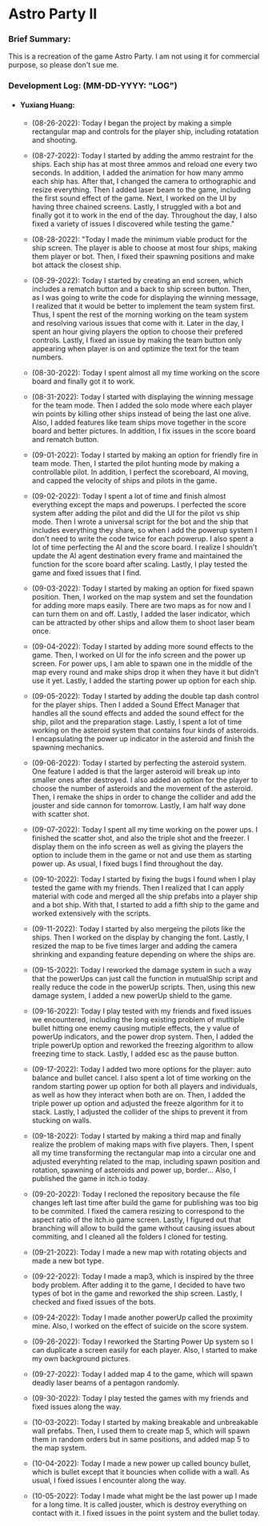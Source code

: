 # Astro Party II

### Brief Summary:
This is a recreation of the game Astro Party. I am not using it for commercial purpose, so please don't sue me.

### Development Log: (MM-DD-YYYY: "LOG")
* #### Yuxiang Huang:
    *  (08-26-2022): Today I began the project by making a simple rectangular map and controls for the player ship, including rotatation and shooting.
    *  (08-27-2022): Today I started by adding the ammo restraint for the ships. Each ship has at most three ammos and reload one every two seconds. In addition, I added the animation for how many ammo each ship has. After that, I changed the camera to orthographic and resize everything. Then I added laser beam to the game, including the first sound effect of the game. Next, I worked on the UI by having three chained screens. Lastly, I struggled with a bot and finally got it to work in the end of the day. Throughout the day, I also fixed a variety of issues I discovered while testing the game."
    *  (08-28-2022): "Today I made the minimum viable product for the ship screen. The player is able to choose at most four ships, making them player or bot. Then, I fixed their spawning positions and make bot attack the closest ship.
    *  (08-29-2022): Today I started by creating an end screen, which includes a rematch button and a back to ship screen button. Then, as I was going to write the code for displaying the winning message, I realized that it would be better to implement the team system first. Thus, I spent the rest of the morning working on the team system and resolving various issues that come with it. Later in the day, I spent an hour giving players the option to choose their prefered controls. Lastly, I fixed an issue by making the team button only appearing when player is on and optimize the text for the team numbers.
    *  (08-30-2022): Today I spent almost all my time working on the score board and finally got it to work.
    *  (08-31-2022): Today I started with displaying the winning message for the team mode. Then I added the solo mode where each player win points by killing other ships instead of being the last one alive. Also, I added features like team ships move together in the score board and better pictures. In addition, I fix issues in the score board and rematch button.
    *  (09-01-2022): Today I started by making an option for friendly fire in team mode. Then, I started the pilot hunting mode by making a controllable pilot. In addition, I perfect the scoreboard, AI moving, and capped the velocity of ships and pilots in the game.
    *  (09-02-2022): Today I spent a lot of time and finish almost everything except the maps and powerups. I perfected the score system after adding the pilot and did the UI for the pilot vs ship mode. Then I wrote a universal script for the bot and the ship that includes everything they share, so when I add the powerup system I don't need to write the code twice for each powerup. I also spent a lot of time perfecting the AI and the score board. I realize I shouldn't update the AI agent destination every frame and maintained the function for the score board after scaling. Lastly, I play tested the game and fixed issues that I find.
    *  (09-03-2022): Today I started by making an option for fixed spawn position. Then, I worked on the map system and set the foundation for adding more maps easily. There are two maps as for now and I can turn them on and off. Lastly, I added the laser indicator, which can be attracted by other ships and allow them to shoot laser beam once.
    *  (09-04-2022): Today I started by adding more sound effects to the game. Then, I worked on UI for the info screen and the power up screen. For power ups, I am able to spawn one in the middle of the map every round and make ships drop it when they have it but didn't use it yet. Lastly, I added the starting power up option for each ship. 
    *  (09-05-2022): Today I started by adding the double tap dash control for the player ships. Then I added a Sound Effect Manager that handles all the sound effects and added the sound effect for the ship, pilot and the preparation stage. Lastly, I spent a lot of time working on the asteroid system that contains four kinds of asteroids. I encapsulating the power up indicator in the asteroid and finish the spawning mechanics.
    *  (09-06-2022): Today I started by perfecting the asteroid system. One feature I added is that the larger asteroid will break up into smaller ones after destroyed. I also added an option for the player to choose the number of asteroids and the movement of the asteroid. Then, I remake the ships in order to change the collider and add the jouster and side cannon for tomorrow. Lastly, I am half way done with scatter shot.
    *  (09-07-2022): Today I spent all my time working on the power ups. I finished the scatter shot, and also the triple shot and the freezer. I display them on the info screen as well as giving the players the option to include them in the game or not and use them as starting power up. As usual, I fixed bugs I find throughout the day.
    
    *  (09-10-2022): Today I started by fixing the bugs I found when I play tested the game with my friends. Then I realized that I can apply material with code and merged all the ship prefabs into a player ship and a bot ship. With that, I started to add a fifth ship to the game and worked extensively with the scripts.
    *  (09-11-2022): Today I started by also mergeing the pilots like the ships. Then I worked on the display by changing the font. Lastly, I resized the map to be five times larger and adding the camera shrinking and expanding feature depending on where the ships are.
    
    *  (09-15-2022): Today I reworked the damage system in such a way that the powerUps can just call the function in mutualShip script and really reduce the code in the powerUp scripts. Then, using this new damage system, I added a new powerUp shield to the game.
    *  (09-16-2022): Today I play tested with my friends and fixed issues we encountered, including the long existing problem of mutltiple bullet hitting one enemy causing mutiple effects, the y value of powerUp indicators, and the power drop system. Then, I added the triple powerUp option and reworked the freezing algorithm to allow freezing time to stack. Lastly, I added esc as the pause button.
    *  (09-17-2022): Today I added two more options for the player: auto balance and bullet cancel. I also spent a lot of time working on the random starting power up option for both all players and individuals, as well as how they interact when both are on. Then, I added the triple power up option and adjusted the freeze algorithm for it to stack. Lastly, I adjusted the collider of the ships to prevent it from stucking on walls.
    *  (09-18-2022): Today I started by making a third map and finally realize the problem of making maps with five players. Then, I spent all my time transforming the rectangular map into a circular one and adjusted everyhting related to the map, including spawn position and rotation, spawning of asteroids and power up, border... Also, I published the game in itch.io today.
    
    *  (09-20-2022): Today I recloned the repository because the file changes left last time after build the game for publishing was too big to be commited. I fixed the camera resizing to correspond to the aspect ratio of the itch.io game screen. Lastly, I figured out that branching will allow to build the game without causing issues about commiting, and I cleaned all the folders I cloned for testing.
    *  (09-21-2022): Today I made a new map with rotating objects and made a new bot type.
    *  (09-22-2022): Today I made a map3, which is inspired by the three body problem. After adding it to the game, I decided to have two types of bot in the game and reworked the ship screen. Lastly, I checked and fixed issues of the bots.
    
    *  (09-24-2022): Today I made another powerUp called the proximity mine. Also, I worked on the effect of suicide on the score system.
    
    *  (09-26-2022): Today I reworked the Starting Power Up system so I can duplicate a screen easily for each player. Also, I started to make my own background pictures.
    *  (09-27-2022): Today I added map 4 to the game, which will spawn deadly laser beams of a pentagon randomly.
    
    *  (09-30-2022): Today I play tested the games with my friends and fixed issues along the way.
    
    *  (10-03-2022): Today I started by making breakable and unbreakable wall prefabs. Then, I used them to create map 5, which will spawn them in random orders but in same positions, and added map 5 to the map system.
    *  (10-04-2022): Today I made a new power up called bouncy bullet, which is bullet except that it bouncies when collide with a wall. As usual, I fixed issues I encounter along the way. 
    *  (10-05-2022): Today I made what might be the last power up I made for a long time. It is called jouster, which is destroy everything on contact with it. I fixed issues in the point system and the bullet today.
